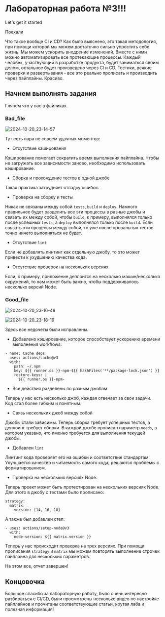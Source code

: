 # Лабораторная работа №3!!!

Let's get it started

Поехали

Что такое вообще CI и CD? Как было выяснено, это такая методология, при помощи которой мы можем достаточно сильно упростить себе жизнь. Мы можем ускорить внедрение изменений. Вместе с ними можно автоматизировать все протекающие процессы. Каждый человек, участвующий в разработке продукта, будет заниматься своим делом, остальное будет произведено через CI и CD. Тестики, всякие проверки и развертывания - все это реально прописать и производить через пайплайны. Красиво.

## Начнем выполнять задания

Глянем что у нас в файликах.

### Bad_file

![2024-10-20_23-14-57](https://github.com/user-attachments/assets/4820b2bd-75a2-41b2-b9a6-06c47ed10981)

Тут есть пара не совсем удачных моментов:

- Отсутствие кэширования

Кэширование помогает сократить время выполнения пайплайна. Чтобы не загружать все зависимости заново, необходимо использовать кэширование.

- Сборка и прохождение тестов в одной джобе

Такая практика затрудняет отладку ошибок.

- Проверка на сборку и тесты

Никак не связаны между собой `tests`, `build` и `deploy`. Намного правильнее будет разделить все эти процессы в разные джобы и связать их между собой, чтобы `build`, к примеру, выполнялся только после успешных `tests`, а `deploy` выполнялся только после `build`. Если связать эти процессы между собой, то уже после провальных тестов точно ничего выполняться не будет.

- Отсутствие `lint`

Если не добавлять линтинг как отдельную джобу, то это может привести к ухудшению качества кода.

- Отсутствие проверок на нескольких версиях

Если, к примеру, приложение деплоится на несколько машин/несколько окружений, то нам может быть важно, чтобы поддерживалось несколько версий Node.

### Good_file

![2024-10-20_23-16-48](https://github.com/user-attachments/assets/7daca903-cab8-4b1d-b05d-c20b54685ca5)

![2024-10-20_23-18-19](https://github.com/user-attachments/assets/c582da54-21c5-4e2b-a859-dc057ed013b3)

Здесь все недочеты были исправлены.

- Добавлено кэширование, которое способствует ускорению времени выполнения workflows:

```
- name: Cache deps
  uses: actions/cache@v3
  with:
    path: ~/.npm
    key: ${{ runner.os }}-npm-${{ hashFiles('**/package-lock.json') }}
    restore-keys: |
      ${{ runner.os }}-npm-
```

- Все действия разделены по разным джобам

Теперь у нас есть несколько джоб, каждая отвечает за свои задачи. Код стал более гибким и понятным.

- Связь нескольких джоб между собой

Джобы стали зависимы. Теперь сборка требует успешных тестов, а деплоинг требует сборки. В каждой джобе прописан параметр `needs`, в котором указано, что именно требуется для выполнения текущей джобы.

- Добавлен `lint`

Линтинг кода проверяет его на ошибки и соответствие стандартам. Улучшается качество и читаемость самого кода, решаются проблемы с форматированием.

- Проверка на нескольких версиях Node.

Теперь проект может быть протестирован на нескольких версиях Node. Для этого в джобу с тестами было прописано:

```
strategy:
  matrix:
    version: [14, 16, 18]
```

А также был добавлен степ:

```
- uses: actions/setup-node@v3
  with:
    node-version: ${{ matrix.version }}
```

Теперь у нас происходит проверка на трех версиях. При помощи прописания `strategy` и `matrix` мы можем повторять выполнение строчек пайплайна для нескольких параметров.

На этом все, отчет завершен!

## Концовочка

Большое спасибо за лабораторную работу, было очень интересно разбираться с CI/CD, были просмотрены несколько видео по настройке пайплайнов и прочитаны соответствующие статьи, крутая лаба и полезная информация!
